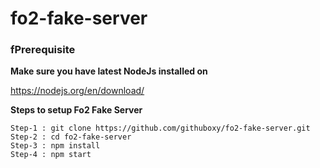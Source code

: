 # fo2-fake-server

### fPrerequisite
**Make sure you have latest NodeJs installed on**

https://nodejs.org/en/download/

**Steps to setup Fo2 Fake Server**
```
Step-1 : git clone https://github.com/githuboxy/fo2-fake-server.git 
Step-2 : cd fo2-fake-server
Step-3 : npm install
Step-4 : npm start
```
